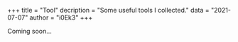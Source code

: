 +++
title = "Tool"
decription = "Some useful tools I collected."
data = "2021-07-07"
author = "i0Ek3"
+++


Coming soon...
